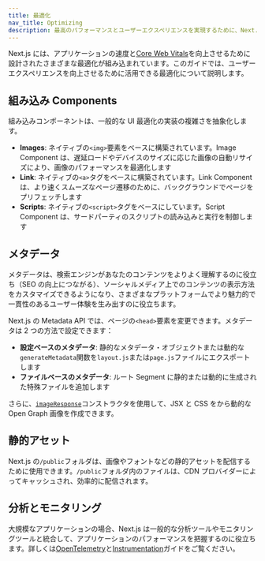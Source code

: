 ```yaml
---
title: 最適化
nav_title: Optimizing
description: 最高のパフォーマンスとユーザーエクスペリエンスを実現するために、Next.jsアプリケーションを最適化しましょう。
---
```


Next.js には、アプリケーションの速度と[Core Web Vitals](https://web.dev/vitals/)を向上させるために設計されたさまざまな最適化が組み込まれています。このガイドでは、ユーザーエクスペリエンスを向上させるために活用できる最適化について説明します。

## 組み込み Components

組み込みコンポーネントは、一般的な UI 最適化の実装の複雑さを抽象化します。

- **Images**: ネイティブの`<img>`要素をベースに構築されています。Image Component は、遅延ロードやデバイスのサイズに応じた画像の自動リサイズにより、画像のパフォーマンスを最適化します
- **Link**: ネイティブの`<a>`タグをベースに構築されています。Link Component は、より速くスムーズなページ遷移のために、バックグラウンドでページをプリフェッチします
- **Scripts**: ネイティブの`<script>`タグをベースにしています。Script Component は、サードパーティのスクリプトの読み込みと実行を制御します

## メタデータ

<!-- textlint-disable -->

メタデータは、検索エンジンがあなたのコンテンツをよりよく理解するのに役立ち（SEO の向上につながる）、ソーシャルメディア上でのコンテンツの表示方法をカスタマイズできるようになり、さまざまなプラットフォームでより魅力的で一貫性のあるユーザー体験を生み出すのに役立ちます。

<!-- textlint-enable -->

Next.js の Metadata API では、ページの`<head>`要素を変更できます。メタデータは 2 つの方法で設定できます：

- **設定ベースのメタデータ**: 静的なメタデータ・オブジェクトまたは動的な`generateMetadata`関数を`layout.js`または`page.js`ファイルにエクスポートします
- **ファイルベースのメタデータ**: ルート Segment に静的または動的に生成された特殊ファイルを追加します

さらに、[`imageResponse`](/docs/app-router/api-reference/functions/image-response)コンストラクタを使用して、JSX と CSS をから動的な Open Graph 画像を作成できます。

## 静的アセット

Next.js の`/public`フォルダは、画像やフォントなどの静的アセットを配信するために使用できます。`/public`フォルダ内のファイルは、CDN プロバイダーによってキャッシュされ、効率的に配信されます。

## 分析とモニタリング

大規模なアプリケーションの場合、Next.js は一般的な分析ツールやモニタリングツールと統合して、アプリケーションのパフォーマンスを把握するのに役立ちます。詳しくは[OpenTelemetry](https://nextjs.org/docs/pages/building-your-application/optimizing/open-telemetry)と[Instrumentation](https://nextjs.org/docs/pages/building-your-application/optimizing/instrumentation)ガイドをご覧ください。
